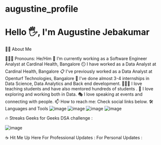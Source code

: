 # augustine_profile

# Hello 🖐️, I'm Augustine Jebakumar
👩‍💻 About Me

👩🏻‍💻 Pronouns: He/Him
💼 I’m currently working as a Software Engineer Analyst at Cardinal Health, Bangalore
⏲️ I have worked as a Data Analyst at Cardinal Health, Bangalore
📋 I've previously worked as a Data Analyst at Openturf Technologies, Bangalore
🎒 I've done almost 3-4 internships in Data Science, Data Analytics and Back end development.
👩🏻‍🏫 I love teaching students and have also mentored hundreds of students .
🧭 I love exploring and working both in Data.
🎭 I love speaking at events and connecting with people.
📫 How to reach me: Check social links below.
🛠️ Languages and Tools
![image](https://github.com/user-attachments/assets/acad49b6-0e99-4bb0-ab2a-4ab5ce26be22)
![image](https://github.com/user-attachments/assets/7cbcfa3c-b212-49e0-a093-10b5c9fa1841)
![image](https://github.com/user-attachments/assets/edc21b3b-cfca-4f2b-a1df-7bd01571c335)
![image](https://github.com/user-attachments/assets/519fe0ec-616d-4104-9412-bd44f1c0de4e)


🔥 Streaks
Geeks for Geeks DSA challenge :

![image](https://github.com/user-attachments/assets/e7bc36c0-501d-4c5c-b602-495a2c7f53e3)

☕ Hit Me Up Here
For Professional Updates :
For Personal Updates :

